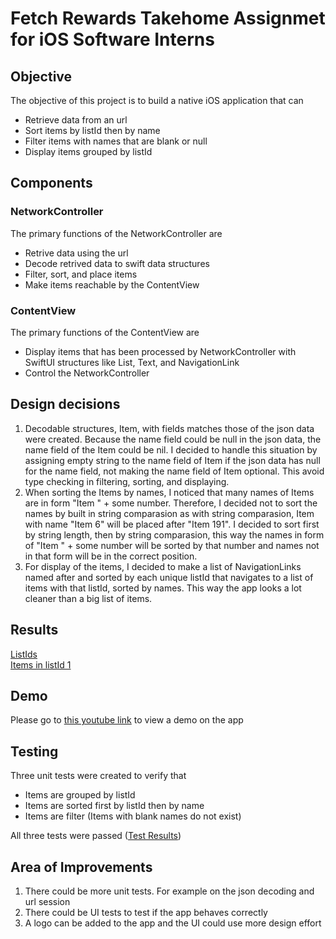# Fetch Rewards Takehome Assignmet for iOS Software Interns

## Objective
The objective of this project is to build a native iOS application that can
- Retrieve data from an url
- Sort items by listId then by name
- Filter items with names that are blank or null
- Display items grouped by listId

## Components
### NetworkController
The primary functions of the NetworkController are
- Retrive data using the url
- Decode retrived data to swift data structures
- Filter, sort, and place items
- Make items reachable by the ContentView

### ContentView
The primary functions of the ContentView are
- Display items that has been processed by NetworkController with SwiftUI structures like List, Text, and NavigationLink
- Control the NetworkController


## Design decisions
1. Decodable structures, Item, with fields matches those of the json data were created. Because the name field could be null in the json data, the name field of the Item could be nil. I decided to handle this situation by assigning empty string to the name field of Item if the json data has null for the name field, not making the name field of Item optional. This avoid type checking in filtering, sorting, and displaying.
2. When sorting the Items by names, I noticed that many names of Items are in form "Item " + some number. Therefore, I decided not to sort the names by built in string comparasion as with string comparasion, Item with name "Item 6" will be placed after "Item 191". I decided to sort first by string length, then by string comparasion, this way the names in form of "Item " + some number will be sorted by that number and names not in that form will be in the correct position. 
3. For display of the items, I decided to make a list of NavigationLinks named after and sorted by each unique listId that navigates to a list of items with that listId, sorted by names. This way the app looks a lot cleaner than a big list of items. 

## Results
[ListIds](https://github.com/wang3820/Fetch-Rewards-Takehome/blob/main/Images/ListID.png) \
[Items in listId 1](https://github.com/wang3820/Fetch-Rewards-Takehome/blob/main/Images/Items.png)
## Demo
Please go to [this youtube link](https://youtube.com/shorts/ueSfff2RFr0?feature=share) to view a demo on the app

## Testing
Three unit tests were created to verify that 
 - Items are grouped by listId
 - Items are sorted first by listId then by name
 - Items are filter (Items with blank names do not exist)

All three tests were passed ([Test Results](https://github.com/wang3820/Fetch-Rewards-Takehome/blob/main/Images/test_result.png))


## Area of Improvements
1. There could be more unit tests. For example on the json decoding and url session
2. There could be UI tests to test if the app behaves correctly
3. A logo can be added to the app and the UI could use more design effort
